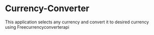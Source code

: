 # Currency-Converter
This application selects any currency and convert it to desired currency using Freecurrencyconverterapi
